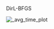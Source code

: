DirL-BFGS



![_avg_time_plot](https://github.com/user-attachments/assets/43483f97-8d63-4017-af45-9ae2838c0bbc)

<img src="https://github.com/user-attachments/assets/43483f97-8d63-4017-af45-9ae2838c0bbc" width="4">
